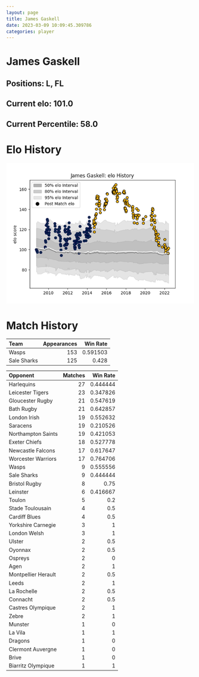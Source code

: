 ```yaml
---  
layout: page  
title: James Gaskell  
date: 2023-03-09 10:09:45.309786  
categories: player  
---
```

# James Gaskell

## Positions: L, FL

## Current elo: 101.0

## Current Percentile: 58.0

# Elo History


![elo history](history_JamesGaskell.png)
# Match History


| Team        |   Appearances |   Win Rate |
|:------------|--------------:|-----------:|
| Wasps       |           153 |   0.591503 |
| Sale Sharks |           125 |   0.428    |

| Opponent            |   Matches |   Win Rate |
|:--------------------|----------:|-----------:|
| Harlequins          |        27 |   0.444444 |
| Leicester Tigers    |        23 |   0.347826 |
| Gloucester Rugby    |        21 |   0.547619 |
| Bath Rugby          |        21 |   0.642857 |
| London Irish        |        19 |   0.552632 |
| Saracens            |        19 |   0.210526 |
| Northampton Saints  |        19 |   0.421053 |
| Exeter Chiefs       |        18 |   0.527778 |
| Newcastle Falcons   |        17 |   0.617647 |
| Worcester Warriors  |        17 |   0.764706 |
| Wasps               |         9 |   0.555556 |
| Sale Sharks         |         9 |   0.444444 |
| Bristol Rugby       |         8 |   0.75     |
| Leinster            |         6 |   0.416667 |
| Toulon              |         5 |   0.2      |
| Stade Toulousain    |         4 |   0.5      |
| Cardiff Blues       |         4 |   0.5      |
| Yorkshire Carnegie  |         3 |   1        |
| London Welsh        |         3 |   1        |
| Ulster              |         2 |   0.5      |
| Oyonnax             |         2 |   0.5      |
| Ospreys             |         2 |   0        |
| Agen                |         2 |   1        |
| Montpellier Herault |         2 |   0.5      |
| Leeds               |         2 |   1        |
| La Rochelle         |         2 |   0.5      |
| Connacht            |         2 |   0.5      |
| Castres Olympique   |         2 |   1        |
| Zebre               |         2 |   1        |
| Munster             |         1 |   0        |
| La Vila             |         1 |   1        |
| Dragons             |         1 |   0        |
| Clermont Auvergne   |         1 |   0        |
| Brive               |         1 |   0        |
| Biarritz Olympique  |         1 |   1        |